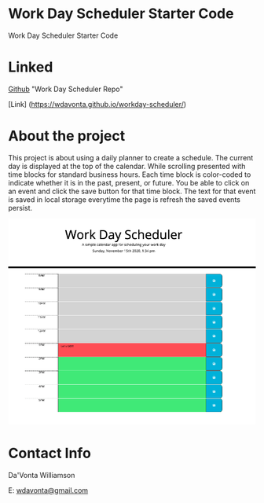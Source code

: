 # Work Day Scheduler Starter Code
Work Day Scheduler Starter Code


# Linked

[Github](https://github.com/wdavonta/workday-scheduler.git) "Work Day Scheduler Repo"

[Link] (https://wdavonta.github.io/workday-scheduler/)


# About the project
This project is about  using a daily planner to create a schedule. The current day is displayed at the top of the calendar. While scrolling presented with time blocks for standard business hours. Each time block is color-coded to indicate whether it is in the past, present, or future.
You be able to click on an event and click the save button for that time block. The text for that event is saved in local storage everytime the page is refresh the saved events persist.


![alt text](scheduler.png "Screenshot of website")

# Contact Info
Da'Vonta Williamson

E: <a href="mailto:wdavonta@gmail.com">wdavonta@gmail.com</a>
                </address>

